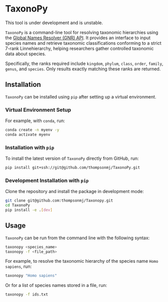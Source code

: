 # TaxonoPy

This tool is under development and is unstable.

`TaxonoPy` is a command-line tool for resolving taxonomic hierarchies using the [Global Names Resolver (GNR) API](http://resolver.globalnames.org/). It provides an interface to input species names and retrieve taxonomic classifications conforming to a strict 7-rank Linnehierarchy, helping researchers gather controlled taxonomic data about species.

Specifically, the ranks required include `kingdom`, `phylum`, `class`, `order`, `family`, `genus`, and `species`. Only results exactly matching these ranks are returned.

## Installation

`TaxonoPy` can be installed using `pip` after setting up a virtual environment.

### Virtual Environment Setup

For example, with `conda`, run:
```bash
conda create -n myenv -y
conda activate myenv
```

### Installation with `pip`

To install the latest version of `TaxonoPy` directly from GitHub, run:
```bash
pip install git+ssh://git@github.com/thompsonmj/TaxonoPy.git
```

### Development Installation with `pip`

Clone the repository and install the package in development mode:
```bash
git clone git@github.com:thompsonmj/Taxonopy.git
cd TaxonoPy
pip install -e .[dev]
```

## Usage

`TaxonoPy` can be run from the command line with the following syntax:
```bash
taxonopy <species_name>
taxonopy -f <file_path>
```

For example, to resolve the taxonomic hierarchy of the species name `Homo sapiens`, run:
```bash
taxonopy "Homo sapiens"
```

Or for a list of species names stored in a file, run:
```bash
taxonopy -f ids.txt
```

